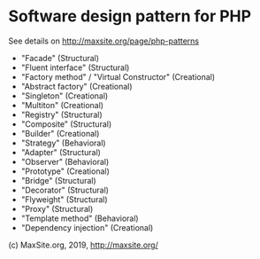 # Software design pattern for PHP

See details on http://maxsite.org/page/php-patterns

* "Facade" (Structural)
* "Fluent interface" (Structural)
* "Factory method" / "Virtual Constructor" (Creational)
* "Abstract factory" (Creational)
* "Singleton" (Creational)
* "Multiton" (Creational)
* "Registry" (Structural)
* "Composite" (Structural)
* "Builder" (Creational)
* "Strategy" (Behavioral)
* "Adapter" (Structural)
* "Observer" (Behavioral)
* "Prototype" (Creational)
* "Bridge" (Structural)
* "Decorator" (Structural)
* "Flyweight" (Structural)
* "Proxy" (Structural)
* "Template method" (Behavioral)
* "Dependency injection" (Creational)


(c) MaxSite.org, 2019, http://maxsite.org/
